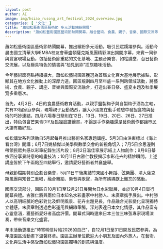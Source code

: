 ```yaml
---
layout: post
author: AI
image: img/hsiao_rusong_art_festival_2024_overview.jpg
categories: [ '文化' ]
title: "蕭如松藝術園區藝術節 多元活動繽紛開展"
description: "蕭如松藝術園區藝術節熱鬧開幕，融合藝術、食農、親子、音樂、國際交流等主題，串連春日祭、講堂、台日水彩展及情書明信片等多層次精彩活動。清大校友會薩克斯風團揭開序幕，春夏秋季活動接力登場，台、日藝術交流及母親節音樂會增添看點，年底『時寄明信片給2026的自己』溫馨落幕，呈現園區文化推動與創意溫度。"
---
```

蕭如松藝術園區藝術節熱鬧開幕，推出繽紛多元活動，吸引民眾踴躍參與。活動今晨由國立清華大學EMBA校友會華盛頓薩克斯風團精彩演出揭開序幕，來賓一同參與豐富現場互動，包括藝術節重點的文化基地、主題音樂會、如松講堂、台日藝術交流展，以及極具特色的情書與“柚見到妳”插旗趣味活動。

今年藝術節亮點持續擴大，蕭如松藝術園區獲選為首屆文化百大基地展示據點，彰顯其在地方文化推動上的深厚力道。園區規劃四月至年底一系列跨領域活動，將藝術、食農、親子、講座、音樂與國際交流融合，打造出春日祭、盛夏主題及秋季展覽多重層次。

首先，4月3日、4日的食農藝術教育活動，以親手鹽製梅子與自製梅子酒為主軸，共有33組家庭參與，現場親子互動熱烈，讓大小朋友在動手體驗中發掘食物與藝術的巧妙連結。四月六場春日祭則在12日、13日、19日、20日、26日、27日推出，特色包含芒果青DIY及狐狸臉譜繪畫，不論是手作樂趣還是藝術創作都讓市民大讚有趣好玩。

如松講堂系列活動自5月起每月推出藝術名家專題講座。5月3日由洪東標以《海上看台灣》開講；6月7日姚植傑以美學與數學交會的新視角切入；7月5日余思瀅則帶領民眾共感以彩筆紀錄生活片段；8月2日溫佳寧展示紙上人物創作；9月6日綦宗涵分享景詩意的繪畫技法；10月11日古雅仁教授揭示水彩花卉的精妙瞬間。上述講座皆於下午兩點至四點舉行，邀請愛好藝術者共襄盛舉。

母親節檔期特別企劃音樂會，5月11日午後集結竹東國小舞蹈、弦樂團、清大薩克斯風團與知音二重唱，融合舞蹈、樂音與歌聲，為所有媽媽獻上難忘的感動。

國際交流部分，園區自10月1日至12月21日展開台日水彩聯展，並於10月4日舉行開幕典禮。古雅仁將與兩位日本知名水彩畫家中村勝人、末廣章攜手展出。中村勝人以高明細膩的色彩對比及鮮明風景、花卉主題見長，作品融合光影變化呈現獨特立體感。末廣章則透過色彩運用與細緻筆觸，深刻表達日本文化情感，其作品富有心靈意涵，獲藝術愛好者高度評價。開幕式同時邀來日本三位三味弦專家現場演奏，帶來音樂文化盛宴。

年末活動更推出“時寄明信片給2026的自己”，自12月1日至31日開放民眾參與，為年度園區活動畫下溫馨終章。園區主辦單位歡迎大小朋友及國內外旅人，在藝術、文化與生活中感受蕭如松藝術園區獨特的創意與溫度。